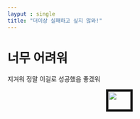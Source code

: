 ```yaml
---
layput : single
title: "더이상 실패하고 싶지 않와!"
---
```


# 너무 어려워

지겨워 정말 이걸로 성공했음 좋겠워

<center>
<img src="http://t1.daumcdn.net/friends/prod/editor/dc8b3d02-a15a-4afa-a88b-989cf2a50476.jpg" width="50" height="40" border="5"/>
</center> 
